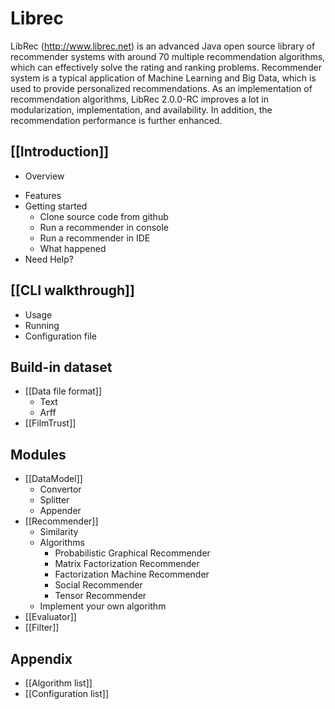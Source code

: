 # Librec
LibRec (http://www.librec.net) is an advanced Java open source library of recommender systems with around 70 multiple recommendation algorithms, which can effectively solve the rating and ranking problems. Recommender system is a typical application of Machine Learning and Big Data, which is used to provide personalized recommendations. As an implementation of recommendation algorithms, LibRec 2.0.0-RC improves a lot in modularization, implementation, and availability. In addition, the recommendation performance is further enhanced.

## [[Introduction]]
+ Overview
- Features
- Getting started
    - Clone source code from github
    - Run a recommender in console
    - Run a recommender in IDE
    - What happened
- Need Help?

## [[CLI walkthrough]]
  + Usage
  + Running
  + Configuration file

## Build-in dataset
  + [[Data file format]]
     - Text
     - Arff
  + [[FilmTrust]]


## Modules
+ [[DataModel]]
  - Convertor
  - Splitter
  - Appender
+ [[Recommender]]
    - Similarity
    - Algorithms
        - Probabilistic Graphical Recommender
        - Matrix Factorization Recommender
        - Factorization Machine Recommender
        - Social Recommender
        - Tensor Recommender
    - Implement your own algorithm
+ [[Evaluator]]
+ [[Filter]]


## Appendix
+ [[Algorithm list]]
+ [[Configuration list]]

